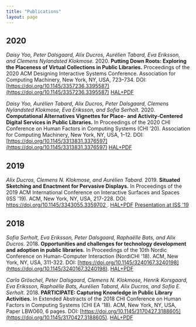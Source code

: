```yaml
---
title: "Publications"
layout: page
---
```

## 2020
*Daisy Yoo, Peter Dalsgaard, Alix Ducros, Aurélien Tabard, Eva Eriksson, and Clemens Nylandsted Klokmose.* 2020. **Putting Down Roots: Exploring the Placeness of Virtual Collections in Public Libraries.** Proceedings of the 2020 ACM Designing Interactive Systems Conference. Association for Computing Machinery, New York, NY, USA, 723–734. DOI:[https://doi.org/10.1145/3357236.3395587](https://doi.org/10.1145/3357236.3395587) [HAL+PDF](https://hal.archives-ouvertes.fr/hal-02869225)

*Daisy Yoo, Aurélien Tabard, Alix Ducros, Peter Dalsgaard, Clemens Nylandsted Klokmose, Eva Eriksson, and Sofia Serholt.* 2020. **Computational Alternatives Vignettes for Place- and Activity-Centered Digital Services in Public Libraries.** In Proceedings of the 2020 CHI Conference on Human Factors in Computing Systems (CHI ’20). Association for Computing Machinery, New York, NY, USA, 1–12. DOI:[https://doi.org/10.1145/3313831.3376597](https://doi.org/10.1145/3313831.3376597) [HAL+PDF](https://hal.archives-ouvertes.fr/hal-03178550)

## 2019
*Alix Ducros, Clemens N. Klokmose, and Aurélien Tabard.* 2019. **Situated Sketching and Enactment for Pervasive Displays.** In Proceedings of the 2019 ACM International Conference on Interactive Surfaces and Spaces (ISS '19). ACM, New York, NY, USA, 217-228. DOI: [https://doi.org/10.1145/3343055.3359702 ](https://doi.org/10.1145/3343055.3359702). [HAL+PDF](https://hal.archives-ouvertes.fr/hal-02294757) [Presentation at ISS '19](https://youtu.be/ikUtbM-Moog)


## 2018

*Sofia Serholt, Eva Eriksson, Peter Dalsgaard, Raphaëlle Bats, and Alix Ducros.* 2018. **Opportunities and challenges for technology development and adoption in public libraries.** In Proceedings of the 10th Nordic Conference on Human-Computer Interaction (NordiCHI '18). ACM, New York, NY, USA, 311-322. DOI: [https://doi.org/10.1145/3240167.3240198](https://doi.org/10.1145/3240167.3240198). [HAL+PDF](https://hal.archives-ouvertes.fr/hal-01891181)

*Carla Gröschel, Peter Dalsgaard, Clemens N. Klokmose, Henrik Korsgaard, Eva Eriksson, Raphaëlle Bats, Aurélien Tabard, Alix Ducros, and Sofia E. Serholt.* 2018. **PARTICIPATE: Capturing Knowledge in Public Library Activities.** In Extended Abstracts of the 2018 CHI Conference on Human Factors in Computing Systems (CHI EA '18). ACM, New York, NY, USA, Paper LBW060, 6 pages. DOI: [https://doi.org/10.1145/3170427.3188605](https://doi.org/10.1145/3170427.3188605). [HAL+PDF](https://hal.archives-ouvertes.fr/hal-01734893)
